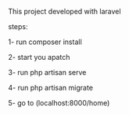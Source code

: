 This project developed with laravel

steps:

1- run  composer install

2- start you apatch

3- run  php artisan serve

4- run php artisan migrate

5- go to (localhost:8000/home)
